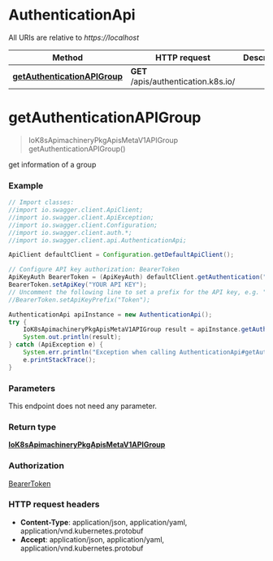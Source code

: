 # AuthenticationApi

All URIs are relative to *https://localhost*

Method | HTTP request | Description
------------- | ------------- | -------------
[**getAuthenticationAPIGroup**](AuthenticationApi.md#getAuthenticationAPIGroup) | **GET** /apis/authentication.k8s.io/ | 


<a name="getAuthenticationAPIGroup"></a>
# **getAuthenticationAPIGroup**
> IoK8sApimachineryPkgApisMetaV1APIGroup getAuthenticationAPIGroup()



get information of a group

### Example
```java
// Import classes:
//import io.swagger.client.ApiClient;
//import io.swagger.client.ApiException;
//import io.swagger.client.Configuration;
//import io.swagger.client.auth.*;
//import io.swagger.client.api.AuthenticationApi;

ApiClient defaultClient = Configuration.getDefaultApiClient();

// Configure API key authorization: BearerToken
ApiKeyAuth BearerToken = (ApiKeyAuth) defaultClient.getAuthentication("BearerToken");
BearerToken.setApiKey("YOUR API KEY");
// Uncomment the following line to set a prefix for the API key, e.g. "Token" (defaults to null)
//BearerToken.setApiKeyPrefix("Token");

AuthenticationApi apiInstance = new AuthenticationApi();
try {
    IoK8sApimachineryPkgApisMetaV1APIGroup result = apiInstance.getAuthenticationAPIGroup();
    System.out.println(result);
} catch (ApiException e) {
    System.err.println("Exception when calling AuthenticationApi#getAuthenticationAPIGroup");
    e.printStackTrace();
}
```

### Parameters
This endpoint does not need any parameter.

### Return type

[**IoK8sApimachineryPkgApisMetaV1APIGroup**](IoK8sApimachineryPkgApisMetaV1APIGroup.md)

### Authorization

[BearerToken](../README.md#BearerToken)

### HTTP request headers

 - **Content-Type**: application/json, application/yaml, application/vnd.kubernetes.protobuf
 - **Accept**: application/json, application/yaml, application/vnd.kubernetes.protobuf


